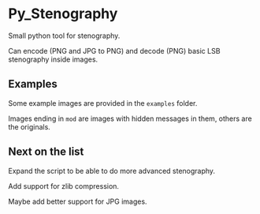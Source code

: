 # Py_Stenography
Small python tool for stenography.

Can encode (PNG and JPG to PNG) and decode (PNG) basic LSB stenography inside images.

## Examples
Some example images are provided in the `examples` folder.

Images ending in `mod` are images with hidden messages in them, others are the originals.

## Next on the list
Expand the script to be able to do more advanced stenography.

Add support for zlib compression.

Maybe add better support for JPG images. 
